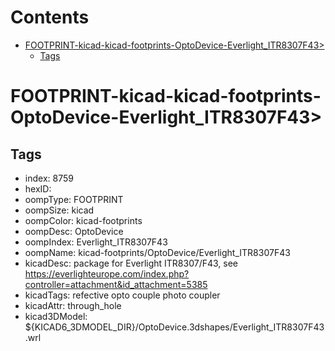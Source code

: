 



Contents
========

* [FOOTPRINT-kicad-kicad-footprints-OptoDevice-Everlight_ITR8307F43>](#footprint-kicad-kicad-footprints-optodevice-everlight_itr8307f43)
	* [Tags](#tags)

# FOOTPRINT-kicad-kicad-footprints-OptoDevice-Everlight_ITR8307F43>

## Tags

- index: 8759
- hexID: 
- oompType: FOOTPRINT
- oompSize: kicad
- oompColor: kicad-footprints
- oompDesc: OptoDevice
- oompIndex: Everlight_ITR8307F43
- oompName: kicad-footprints/OptoDevice/Everlight_ITR8307F43
- kicadDesc: package for Everlight ITR8307/F43, see https://everlighteurope.com/index.php?controller=attachment&id_attachment=5385
- kicadTags: refective opto couple photo coupler
- kicadAttr: through_hole
- kicad3DModel: ${KICAD6_3DMODEL_DIR}/OptoDevice.3dshapes/Everlight_ITR8307F43.wrl
